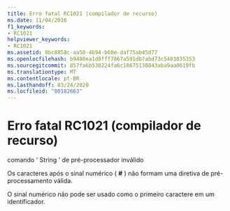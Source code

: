 ```yaml
---
title: Erro fatal RC1021 (compilador de recurso)
ms.date: 11/04/2016
f1_keywords:
- RC1021
helpviewer_keywords:
- RC1021
ms.assetid: 9bc8858c-aa50-4b94-b60e-daf75ab45d77
ms.openlocfilehash: b9480ea1d8fff7867a591db7abd73c5481035353
ms.sourcegitcommit: 857fa6b530224fa6c18675138043aba9aa0619fb
ms.translationtype: MT
ms.contentlocale: pt-BR
ms.lasthandoff: 03/24/2020
ms.locfileid: "80182663"
---
```

# <a name="resource-compiler-fatal-error-rc1021"></a>Erro fatal RC1021 (compilador de recurso)

comando ' String ' de pré-processador inválido

Os caracteres após o sinal numérico ( **#** ) não formam uma diretiva de pré-processamento válida.

O sinal numérico não pode ser usado como o primeiro caractere em um identificador.
